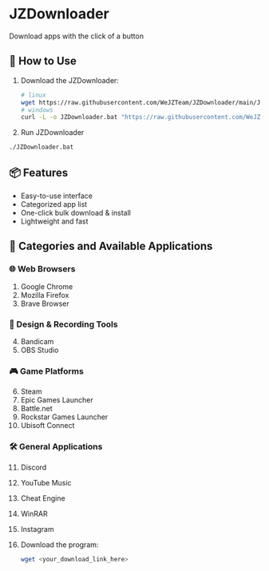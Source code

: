 # JZDownloader
Download apps with the click of a button
## 🚀 How to Use
1. Download the JZDownloader:
   ```bash
   # linux
   wget https://raw.githubusercontent.com/WeJZTeam/JZDownloader/main/JZDownloader.bat
   # windows
   curl -L -o JZDownloader.bat "https://raw.githubusercontent.com/WeJZTeam/JZDownloader/main/JZDownloader.bat"
2. Run JZDownloader
```
./JZDownloader.bat
```
## 📦 Features

- Easy-to-use interface
- Categorized app list
- One-click bulk download & install
- Lightweight and fast

## 📂 Categories and Available Applications

### 🌐 Web Browsers
1. Google Chrome  
2. Mozilla Firefox  
3. Brave Browser

### 🎨 Design & Recording Tools
4. Bandicam  
5. OBS Studio

### 🎮 Game Platforms
6. Steam  
7. Epic Games Launcher  
8. Battle.net  
9. Rockstar Games Launcher  
10. Ubisoft Connect

### 🛠️ General Applications
11. Discord  
12. YouTube Music  
13. Cheat Engine  
14. WinRAR  
15. Instagram

1. Download the program:
   ```bash
   wget <your_download_link_here>
